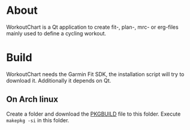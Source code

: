 # About
WorkoutChart is a Qt application to create fit-, plan-, mrc- or erg-files mainly used to define a cycling workout.

# Build
WorkoutChart needs the Garmin Fit SDK, the installation script will try to download it. Additionally it depends on Qt.

## On Arch linux
Create a folder and download the [PKGBUILD](https://github.com/petrus82/WorkoutEditor/raw/refs/heads/main/PKGBUILD) file to this folder. Execute `makepkg -si` in this folder.
